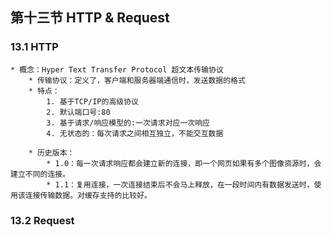 ## 第十三节 HTTP & Request

### 13.1 HTTP


	* 概念：Hyper Text Transfer Protocol 超文本传输协议
		* 传输协议：定义了，客户端和服务器端通信时，发送数据的格式
		* 特点：
			1. 基于TCP/IP的高级协议
			2. 默认端口号:80
			3. 基于请求/响应模型的:一次请求对应一次响应
			4. 无状态的：每次请求之间相互独立，不能交互数据
	
		* 历史版本：
			* 1.0：每一次请求响应都会建立新的连接，即一个网页如果有多个图像资源时，会建立不同的连接。
			* 1.1：复用连接，一次连接结束后不会马上释放，在一段时间内有数据发送时，使用该连接传输数据。对缓存支持的比较好。




### 13.2 Request



 